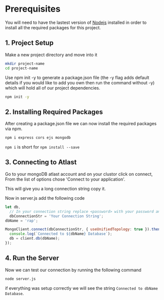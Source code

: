 # Prerequisites

You will need to have the lastest version of [Nodejs](https://nodejs.org/en/) installed in order to install all the required packages for this project.

## 1. Project Setup

Make a new project directory and move into it

```bash
mkdir project-name
cd project-name
```

Use npm init -y to generate a package.json file (the -y flag adds default details if you would like to add you own then run the command without -y) which will hold all of our project dependencies.

```bash
npm init -y
```

## 2. Installing Required Packages

After creating a package.json file we can now install the required packages via npm.

```bash
npm i express cors ejs mongodb
```

`npm i` is short for `npm install --save`

## 3. Connecting to Atlast

Go to your mongoDB atlast account and on your clustor click on connect, From the list of options chose 'Connect to your application'.

This will give you a long connection string copy it.

Now in server.js add the following code

```javascript
let db,
  // In your connection string replace <password> with your password and give your db a name by replacing MyFirstDataBase.
  dbConnectionStr = 'Your Connection String';
dbName = 'rap';

MongoClient.connect(dbConnectionStr, { useUnifiedTopology: true }).then((client) => {
  console.log(`Connected to ${dbName} Database`);
  db = client.db(dbName);
});
```

## 4. Run the Server

Now we can test our connection by running the following command

```bash
node server.js
```

if everything was setup correctly we will see the string `Connected to dbName Database`.
